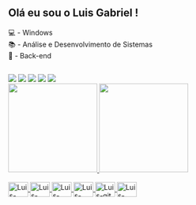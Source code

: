 ## Olá eu sou o Luis Gabriel !

💻 - Windows <br>
📚 - Análise e Desenvolvimento de Sistemas <br>
📌 - Back-end <br>

  ##
 
<div> 
  <a href="https://www.instagram.com/oliveira.luisgabriel/" target="_blank"><img src="https://img.shields.io/badge/-Instagram-%23E4405F?style=for-the-badge&logo=instagram&logoColor=white" target="_blank"></a>
 	<a href="https://www.twitch.tv/luiscodee" target="_blank"><img src="https://img.shields.io/badge/Twitch-9146FF?style=for-the-badge&logo=twitch&logoColor=white" target="_blank"></a>
 <a href="https://discord.gg/sydqDqw4" target="_blank"><img src="https://img.shields.io/badge/Discord-7289DA?style=for-the-badge&logo=discord&logoColor=white" target="_blank"></a> 
  <a href = "mailto:contatoluisgabrieloliveira@gmail.com"><img src="https://img.shields.io/badge/-Gmail-%23333?style=for-the-badge&logo=gmail&logoColor=white" target="_blank"></a>
  <a href="https://www.linkedin.com/in/luisgabrieloliveira" target="_blank"><img src="https://img.shields.io/badge/-LinkedIn-%230077B5?style=for-the-badge&logo=linkedin&logoColor=white" target="_blank"></a> 
</div>

<div>
  <a href="https://github.com/luisgabriel1">
  <img height="180cm" src="https://github-readme-stats.vercel.app/api?username=luisgabriel1&show_icons=true&theme=dracula&include_all_commits-true&count_private=true"/_>
    <img height="180cm" src="https://github-readme-stats.vercel.app/api/top-langs/?username=luisgabriel1&layout=compact&langs_count=16&theme=dracula"/_>
<div>

<div style="display: inline_block"><br>
  
  <img align="center" alt="Luis-html" height="30" width="40" src="https://skillicons.dev/icons?i=html"/>
   <img align="center" alt="Luis-css" height="30" width="40" src="https://skillicons.dev/icons?i=css"/>
    <img align="center" alt="Luis-Python" height="30" width="40" src="https://skillicons.dev/icons?i=python"/>
      <img align="center" alt="Luis-java" height="30" width="40" src="https://skillicons.dev/icons?i=java"/>
        <img align="center" alt="Luis-git" height="30" width="40" src="https://skillicons.dev/icons?i=git"/>
        <img align="center" alt="Luis-vscode" height="30" width="40" src="https://skillicons.dev/icons?i=vscode"/>
  
</div>


